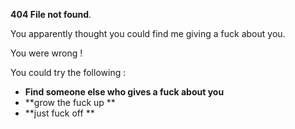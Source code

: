 **404 File not found**.

You apparently thought you could find me giving a fuck about you.

You were wrong !

You could try the following :

- **Find someone else who gives a fuck about you**
- **grow the fuck up **
- **just fuck off **
